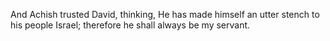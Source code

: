 And Achish trusted David, thinking, He has made himself an utter stench to his people Israel; therefore he shall always be my servant.
